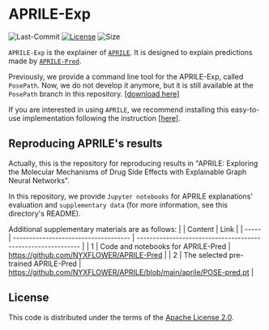# APRILE-Exp

![Last-Commit](https://img.shields.io/github/last-commit/nyxflower/pose-path?style=plastic)
[![License](https://img.shields.io/github/license/nyxflower/pose-path?style=plastic)](https://github.com/NYXFLOWER/PoSe-Path/blob/master/LICENSE)
![Size](https://img.shields.io/github/repo-size/nyxflower/pose-path?color=green&style=plastic)

`APRILE-Exp` is the explainer of [`APRILE`](https://github.com/NYXFLOWER/APRILE). It is designed to explain predictions made by [`APRILE-Pred`](https://github.com/NYXFLOWER/APRILE-Pred). 

Previously, we provide a command line tool for the APRILE-Exp, called `PosePath`. Now, we do not develop it anymore, but it is still available at the `PosePath` branch in this repository. [[download here]](https://github.com/NYXFLOWER/APRILE-Exp/tree/PosePath) 

If you are interested in using `APRILE`, we recommend installing this easy-to-use implementation following the instruction [[here]](https://github.com/NYXFLOWER/APRILE). 

## Reproducing APRILE's results

Actually, this is the repository for reproducing results in "APRILE: Exploring the Molecular Mechanisms of Drug Side Effects with Explainable Graph Neural Networks".

In this repository, we provide `Jupyter notebooks` for APRILE explanations' evaluation and `supplementary data` (for more information, see this directory's README).

Additional supplementary materials are as follows:
|  | Content                              | Link                                                         |
| ----- | ------------------------------------ | ------------------------------------------------------------ |
| 1     | Code and notebooks for APRILE-Pred                 | https://github.com/NYXFLOWER/APRILE-Pred                     |
| 2     | The selected pre-trained APRILE-Pred | https://github.com/NYXFLOWER/APRILE/blob/main/aprile/POSE-pred.pt | 




<!-- ## Cite Us
If you found this work useful, please cite us:
```
@article{aprile,
	title={APRILE: Exploring the Molecular Mechanisms of Drug Side Effects with Explainable Graph Neural Networks},
	author={Hao Xu and Shengqi Sang and Herbert Yao and Alexandra I. Herghelegiu and Haiping Lu and Laurence Yang},
	journal={bioRxiv preprint},
	year={2021}
}
``` -->

## License

This code is distributed under the terms of the [Apache License 2.0](https://github.com/nyxflower/APRILE-Exp/blob/master/LICENSE).
